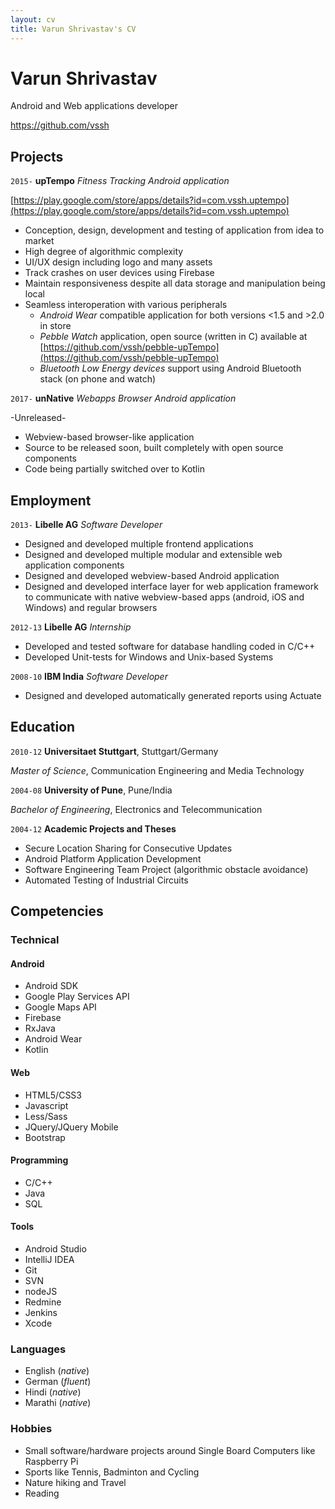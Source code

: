 ```yaml
---
layout: cv
title: Varun Shrivastav's CV
---
```


<!--<div id="photo"><img src="Varun3.JPG" /></div>-->

# Varun Shrivastav
Android and Web applications developer

<div id="webaddress">
<i class="fa fa-github"></i><a href="https://github.com/vssh">https://github.com/vssh</a>
<!--<br>
<i class="fa fa-envelope"></i><a href="mailto:"></a>
<br>
<i class="fa fa-phone"></i><a href="tel:"></a>
<br>
<i class="fa fa-map-marker"></i><span></span>
<br>
<i class="fa fa-birthday-cake"></i><span></span>
<br>
<i class="fa fa-flag"></i><span></span>-->
</div>


## Projects
`2015-`
__upTempo__
_Fitness Tracking Android application_

[https://play.google.com/store/apps/details?id=com.vssh.uptempo](https://play.google.com/store/apps/details?id=com.vssh.uptempo)

-   Conception, design, development and testing of application from idea to market
-   High degree of algorithmic complexity
-   UI/UX design including logo and many assets
-   Track crashes on user devices using Firebase
-   Maintain responsiveness despite all data storage and manipulation being local
-   Seamless interoperation with various peripherals
    -   _Android Wear_ compatible application for both versions <1.5 and >2.0 in store
    -   _Pebble Watch_ application, open source (written in C) available at [https://github.com/vssh/pebble-upTempo](https://github.com/vssh/pebble-upTempo)
    -   _Bluetooth Low Energy devices_ support using Android Bluetooth stack (on phone and watch)

`2017-`
__unNative__
_Webapps Browser Android application_

-Unreleased-

-   Webview-based browser-like application
-   Source to be released soon, built completely with open source components
-   Code being partially switched over to Kotlin



## Employment

`2013-`
__Libelle AG__
_Software Developer_

-   Designed and developed multiple frontend applications
-   Designed and developed multiple modular and extensible web application components
-   Designed and developed webview-based Android application
-   Designed and developed interface layer for web application framework to communicate with native webview-based apps (android, iOS and Windows) and regular browsers

`2012-13`
__Libelle AG__
_Internship_

-   Developed and tested software for database handling coded in C/C++
-   Developed Unit-tests for Windows and Unix-based Systems


`2008-10`
__IBM India__
_Software Developer_

-   Designed and developed automatically generated reports using Actuate


## Education

`2010-12`
__Universitaet Stuttgart__, Stuttgart/Germany

_Master of Science_, Communication Engineering and Media Technology


`2004-08`
__University of Pune__, Pune/India

_Bachelor of Engineering_, Electronics and Telecommunication


`2004-12`
__Academic Projects and Theses__

-   Secure Location Sharing for Consecutive Updates
-   Android Platform Application Development
-   Software Engineering Team Project (algorithmic obstacle avoidance)
-   Automated Testing of Industrial Circuits


## Competencies

### Technical
#### Android

-   Android SDK
-   Google Play Services API
-   Google Maps API
-   Firebase
-   RxJava
-   Android Wear
-   Kotlin

#### Web

-   HTML5/CSS3
-   Javascript
-   Less/Sass
-   JQuery/JQuery Mobile
-   Bootstrap

#### Programming

-   C/C++
-   Java
-   SQL

#### Tools

-   Android Studio
-   IntelliJ IDEA
-   Git
-   SVN
-   nodeJS
-   Redmine
-   Jenkins
-   Xcode

### Languages

-   English (_native_)
-   German (_fluent_)
-   Hindi (_native_)
-   Marathi (_native_)

### Hobbies

-   Small software/hardware projects around Single Board Computers like Raspberry Pi
-   Sports like Tennis, Badminton and Cycling
-   Nature hiking and Travel
-   Reading
